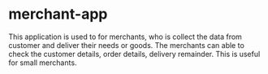 # merchant-app
This application is used to for merchants, who is collect the data from customer and deliver their needs or goods. The merchants can able to check the customer details, order details, delivery remainder. This is useful for small merchants.

